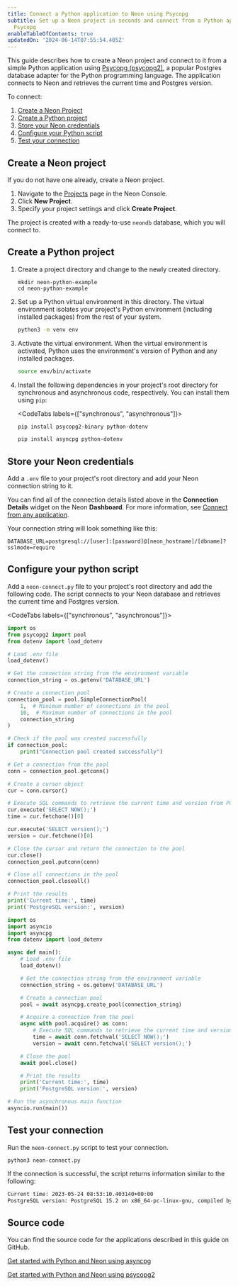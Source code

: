 ```yaml
---
title: Connect a Python application to Neon using Psycopg
subtitle: Set up a Neon project in seconds and connect from a Python application using
  Psycopg
enableTableOfContents: true
updatedOn: '2024-06-14T07:55:54.405Z'
---
```


This guide describes how to create a Neon project and connect to it from a simple Python application using [Psycopg (psycopg2)](https://pypi.org/project/psycopg2/), a popular Postgres database adapter for the Python programming language. The application connects to Neon and retrieves the current time and Postgres version.

To connect:

1. [Create a Neon Project](#create-a-neon-project)
2. [Create a Python project](#create-a-python-project)
3. [Store your Neon credentials](#store-your-neon-credentials)
4. [Configure your Python script](#configure-your-python-script)
5. [Test your connection](#test-your-connection)

## Create a Neon project

If you do not have one already, create a Neon project.

1. Navigate to the [Projects](https://console.neon.tech/app/projects) page in the Neon Console.
2. Click **New Project**.
3. Specify your project settings and click **Create Project**.

The project is created with a ready-to-use `neondb` database, which you will connect to.

## Create a Python project

1. Create a project directory and change to the newly created directory.

   ```shell
   mkdir neon-python-example
   cd neon-python-example
   ```

2. Set up a Python virtual environment in this directory. The virtual environment isolates your project's Python environment (including installed packages) from the rest of your system.

   ```bash
   python3 -m venv env
   ```

3. Activate the virtual environment. When the virtual environment is activated, Python uses the environment's version of Python and any installed packages.

   ```bash
   source env/bin/activate
   ```

4. Install the following dependencies in your project's root directory for synchronous and asynchronous code, respectively. You can install them using `pip`:

   <CodeTabs labels={["synchronous", "asynchronous"]}>

   ```bash
   pip install psycopg2-binary python-dotenv
   ```

   ```bash
   pip install asyncpg python-dotenv
   ```

   </CodeTabs>

## Store your Neon credentials

Add a `.env` file to your project's root directory and add your Neon connection string to it.

You can find all of the connection details listed above in the **Connection Details** widget on the Neon **Dashboard**. For more information, see [Connect from any application](/docs/connect/connect-from-any-app).

Your connection string will look something like this:

```shell shouldWrap
DATABASE_URL=postgresql://[user]:[password]@[neon_hostname]/[dbname]?sslmode=require
```

## Configure your python script

Add a `neon-connect.py` file to your project's root directory and add the following code. The script connects to your Neon database and retrieves the current time and Postgres version.

<CodeTabs labels={["synchronous", "asynchronous"]}>

```python
import os
from psycopg2 import pool
from dotenv import load_dotenv

# Load .env file
load_dotenv()

# Get the connection string from the environment variable
connection_string = os.getenv('DATABASE_URL')

# Create a connection pool
connection_pool = pool.SimpleConnectionPool(
    1,  # Minimum number of connections in the pool
    10,  # Maximum number of connections in the pool
    connection_string
)

# Check if the pool was created successfully
if connection_pool:
    print("Connection pool created successfully")

# Get a connection from the pool
conn = connection_pool.getconn()

# Create a cursor object
cur = conn.cursor()

# Execute SQL commands to retrieve the current time and version from PostgreSQL
cur.execute('SELECT NOW();')
time = cur.fetchone()[0]

cur.execute('SELECT version();')
version = cur.fetchone()[0]

# Close the cursor and return the connection to the pool
cur.close()
connection_pool.putconn(conn)

# Close all connections in the pool
connection_pool.closeall()

# Print the results
print('Current time:', time)
print('PostgreSQL version:', version)
```

```python
import os
import asyncio
import asyncpg
from dotenv import load_dotenv

async def main():
    # Load .env file
    load_dotenv()

    # Get the connection string from the environment variable
    connection_string = os.getenv('DATABASE_URL')

    # Create a connection pool
    pool = await asyncpg.create_pool(connection_string)

    # Acquire a connection from the pool
    async with pool.acquire() as conn:
        # Execute SQL commands to retrieve the current time and version from PostgreSQL
        time = await conn.fetchval('SELECT NOW();')
        version = await conn.fetchval('SELECT version();')

    # Close the pool
    await pool.close()

    # Print the results
    print('Current time:', time)
    print('PostgreSQL version:', version)

# Run the asynchronous main function
asyncio.run(main())
```

</CodeTabs>

## Test your connection

Run the `neon-connect.py` script to test your connection.

```shell
python3 neon-connect.py
```

If the connection is successful, the script returns information similar to the following:

```bash shouldWrap
Current time: 2023-05-24 08:53:10.403140+00:00
PostgreSQL version: PostgreSQL 15.2 on x86_64-pc-linux-gnu, compiled by gcc (Debian 10.2.1-6) 10.2.1 20210110, 64-bit
```

## Source code

You can find the source code for the applications described in this guide on GitHub.

<DetailIconCards>

<a href="https://github.com/neondatabase/examples/tree/main/with-python-asyncpg" description="Get started with Python and Neon using asyncpg" icon="github">Get started with Python and Neon using asyncpg</a>

<a href="https://github.com/neondatabase/examples/tree/main/with-python-psycopg2" description="Get started with Python and Neon using psycopg2" icon="github">Get started with Python and Neon using psycopg2</a>

</DetailIconCards>

<NeedHelp/>
